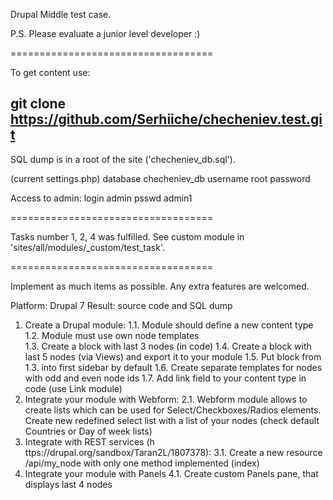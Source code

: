 Drupal Middle test case.

P.S. Please evaluate a junior level developer :)

===================================

To get content use:

git clone https://github.com/Serhiiche/checheniev.test.git
----------------------------------

SQL dump is in a root of the site ('checheniev_db.sql').

(current settings.php)
database checheniev_db
username root
password

Access to admin:
login admin
psswd admin1

===================================

Tasks number 1, 2, 4 was fulfilled.
See custom module in 'sites/all/modules/_custom/test_task'.

===================================

Implement as much items as possible. Any extra features are welcomed. 
 
Platform: D​rupal 7 
Result: s​ource code and SQL dump 

1. Create a Drupal module: 
	1.1. Module should define a new content type 
	1.2. Module must use own node templates  
	1.3. Create a block with last 3 nodes (in code) 
	1.4. Create a block with last 5 nodes (via V​iews)​ and export it to your module 
	1.5. Put block from 1.3. i​​nto first sidebar by default 
	1.6. Create separate templates for nodes with odd and even node ids 
	1.7. Add link field to your content type in code (use Link module) 
2. Integrate your module with Webform: 
	2.1. Webform module allows to create lists which can be used for Select/Checkboxes/Radios elements. Create new redefined select list with a list of your nodes (check default C​ountries o​r Day of week l​ists) 
3. Integrate with REST services (h​ttps://drupal.org/sandbox/Taran2L/1807378)​: 
	3.1. Create a new resource /​api/my_node ​with only one method implemented (index) 
4. Integrate your module with Panels 
	4.1. Create custom Panels pane, that displays last 4 nodes 